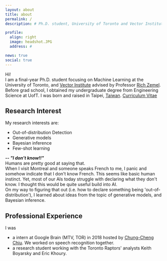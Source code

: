 ```yaml
---
layout: about
title: about
permalink: /
description: # Ph.D. student, University of Toronto and Vector Institute

profile:
  align: right
  image: headshot.JPG
  address: #

news: true
social: true
---
```


Hi!  
I am a final-year Ph.D. student focusing on Machine Learning at the University of Toronto, and [Vector Institute](https://vectorinstitute.ai/) advised by Professor [Rich Zemel](http://www.cs.toronto.edu/~zemel/inquiry/home.php). Before grad school, I obtained my undergraduate degree from Engineering Science at UofT. I was born and raised in Taipei, [Taiwan](https://www.youtube.com/watch?v=FYpyquAvYLM). 
[Curriculum Vitae](/assets/pdf/resume.pdf)

<!-- [_Research Interest_](## Research Interest) [_Professional Experience_](## Professional Experience) [_Servicese_](## Services) -->


## Research Interest
My research interests are: 
* Out-of-distribution Detection
* Generative models
* Bayesian inference
* Few-shot learning

***-- "I don't know!!"***  
Humans are pretty good at saying that.   
When I visit Montreal and someone speaks French to me, I panic and somehow indicate that I don't know French.
This seems like basic human instinct.  Yet, most of our AIs today struggle with declaring what they don't know.
I thought this would be quite useful build into AI.  
On my way to figuring that out (i.e. how to declare something being 'out-of-distribution'), I learned about ideas from the topic of generative models, and Bayesian inference.  




## Professional Experience
I was
* a intern at Google Brain (MTV, TOR) in 2018 hosted by [Chung-Cheng Chiu](https://ai.google/research/people/ChungChengChiu). We worked on speech recognition together.
* a research student working with the Toronto Raptors' analysts Keith Boyarsky and Eric Khoury. 

<!-- 
## Services -->
